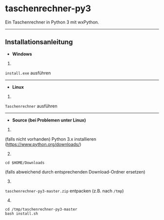 # taschenrechner-py3
Ein Taschenrechner in Python 3 mit wxPython.
***
## Installationsanleitung
- **Windows**

1.

`install.exe` ausführen
***
- **Linux**

1.

`Taschenrechner` ausführen
***
- **Source (bei Problemen unter Linux)**

1.

(falls nicht vorhanden) Python 3.x installieren (https://www.python.org/downloads/)

2.
```shell
cd $HOME/Downloads
```
(falls abweichend durch entsprechenden Download-Ordner ersetzen)

3.

`taschenrechner-py3-master.zip` entpacken (z.B. nach `/tmp`)

4.
```shell
cd /tmp/taschenrechner-py3-master
bash install.sh
```
